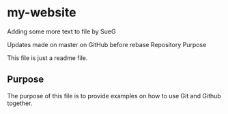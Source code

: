 # my-website

Adding some more text to file by SueG

Updates made on master on GitHub before rebase
Repository Purpose

This file is just a readme file.

## Purpose

The purpose of this file is to provide examples
on how to use Git and Github together.

